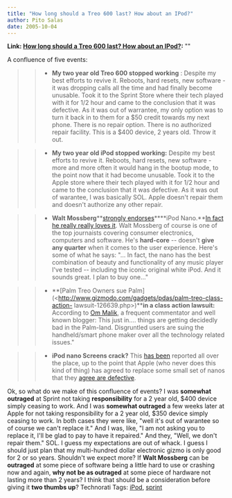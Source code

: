 ```yaml
---
title: "How long should a Treo 600 last? How about an IPod?"
author: Pito Salas
date: 2005-10-04
---
```


**Link: [How long should a Treo 600 last? How about an IPod?](None):** ""

A confluence of five events:

>>

>>   * **My two year old Treo 600 stopped working** : Despite my best efforts
to revive it. Reboots, hard resets, new software - it was dropping calls all
the time and had finally become unusable. Took it to the Sprint Store where
their tech played with it for 1/2 hour and came to the conclusion that it was
defective. As it was out of warrantee, my only option was to turn it back in
to them for a $50 credit towards my next phone. There is no repair option.
There is no authorized repair facility. This is a $400 device, 2 years old.
Throw it out.

>>   * **My two year old iPod stopped working:** Despite my best efforts to
revive it. Reboots, hard resets, new software - more and more often it would
hang in the bootup mode, to the point now that it had become unusable. Took it
to the Apple store where their tech played with it for 1/2 hour and came to
the conclusion that it was defective. As it was out of warantee, I was
basically SOL. Apple doesn't repair them and doesn't authorize any other
repair.

>>   * **Walt Mossberg****[strongly
endorses](<http://ptech.wsj.com/archive/ptech-20050908.html>)****iPod
Nano.**[In fact he really really loves
it](<http://ptech.wsj.com/archive/ptech-20050908.html>). Walt Mossberg of
course is one of the top journaists covering consumer electronics, computers
and software. He's **hard-core** -- doesn't **give any quarter** when it comes
to the user experience. Here's some of what he says: "… In fact, the nano has
the best combination of beauty and functionality of any music player I've
tested -- including the iconic original white iPod. And it sounds great. I
plan to buy one…"

>>   * **[Palm Treo Owners sue
Palm](<http://www.gizmodo.com/gadgets/pdas/palm-treo-class-action-
lawsuit-126639.php>)****in a class action lawsuit:** According to [Om
Malik](<http://gigaom.com/2005/09/20/palm-being-sued-over-treo/>), a frequent
commentator and well known blogger: This just in…. things are getting
decidedly bad in the Palm-land. Disgruntled users are suing the handheld/smart
phone maker over all the technology related issues."

>>   * **iPod nano Screens crack?** This [has
been](<http://www.oreillynet.com/pub/wlg/7911>) reported all over the place,
up to the point that Apple (who never does this kind of thing) has agreed to
replace some small set of nanos that they [agree are
defective](<http://arstechnica.com/news.ars/post/20050927-5358.html>).

>>

Ok, so what do we make of this confluence of events? I was **somewhat
outraged** at Sprint not taking **responsibility** for a 2 year old, $400
device simply ceasing to work. And I was **somewhat outraged** a few weeks
later at Apple for not taking responsibility for a 2 year old, $350 device
simply ceasing to work. In both cases they were like, "well it's out of
warantee so of course we can't replace it." And I was, like, "I am not asking
you to replace it, I'll be glad to pay to have it repaired." And they, "Well,
we don't repair them." SOL. I guess my expectations are out of whack. I guess
I should just plan that my multi-hundred dollar electronic gizmo is only good
for 2 or so years. Shouldn't we expect more? If **Walt Mossberg** can be
**outraged** at some piece of software being a little hard to use or crashing
now and again, **why not be as outraged** at some piece of hardware not
lasting more than 2 years? I think that should be a consideration before
giving it **two thumbs up**? Technorati Tags:
[iPod](<http://www.technorati.com/tag/iPod>),
[sprint](<http://www.technorati.com/tag/sprint>)


